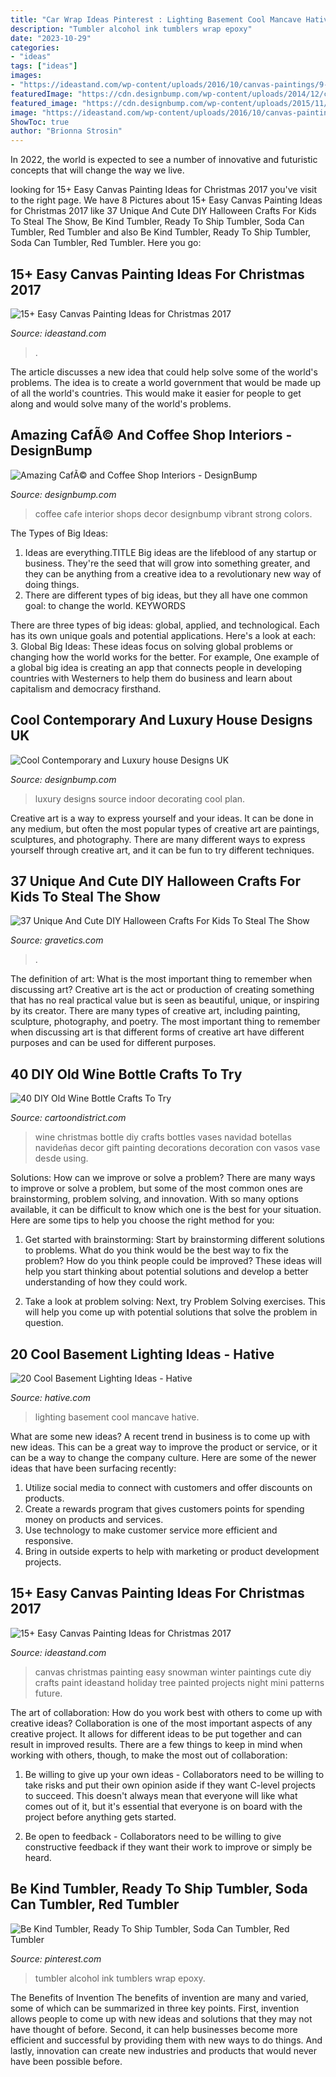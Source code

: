 ```yaml
---
title: "Car Wrap Ideas Pinterest : Lighting Basement Cool Mancave Hative"
description: "Tumbler alcohol ink tumblers wrap epoxy"
date: "2023-10-29"
categories:
- "ideas"
tags: ["ideas"]
images:
- "https://ideastand.com/wp-content/uploads/2016/10/canvas-paintings/9-canvas-paintings-for-christmas.jpg"
featuredImage: "https://cdn.designbump.com/wp-content/uploads/2014/12/cafe-design-002.jpg"
featured_image: "https://cdn.designbump.com/wp-content/uploads/2015/11/open-plan-house-with-an-indoor-swimming-pool.jpg"
image: "https://ideastand.com/wp-content/uploads/2016/10/canvas-paintings/9-canvas-paintings-for-christmas.jpg"
ShowToc: true
author: "Brionna Strosin"
---
```



In 2022, the world is expected to see a number of innovative and futuristic concepts that will change the way we live.

	

		
looking for 15+ Easy Canvas Painting Ideas for Christmas 2017 you've visit to the right page. We have 8 Pictures about 15+ Easy Canvas Painting Ideas for Christmas 2017 like 37 Unique And Cute DIY Halloween Crafts For Kids To Steal The Show, Be Kind Tumbler, Ready To Ship Tumbler, Soda Can Tumbler, Red Tumbler and also Be Kind Tumbler, Ready To Ship Tumbler, Soda Can Tumbler, Red Tumbler. Here you go:
		
    
## 15+ Easy Canvas Painting Ideas For Christmas 2017

<img loading=lazy src="https://ideastand.com/wp-content/uploads/2016/10/canvas-paintings/9-canvas-paintings-for-christmas.jpg" onerror="this.onerror=null;this.src='https://tse4.mm.bing.net/th?id=OIP.uSiBswElnbKPipNR7xydTAHaPU&amp;pid=15.1';" alt="15+ Easy Canvas Painting Ideas for Christmas 2017">

_Source: ideastand.com_

>. 

	

The article discusses a new idea that could help solve some of the world's problems. The idea is to create a world government that would be made up of all the world's countries. This would make it easier for people to get along and would solve many of the world's problems.

    
## Amazing CafÃ© And Coffee Shop Interiors - DesignBump

<img loading=lazy src="https://cdn.designbump.com/wp-content/uploads/2014/12/cafe-design-002.jpg" onerror="this.onerror=null;this.src='https://tse2.mm.bing.net/th?id=OIP.iECkh0JVBXxpQ0iuSg1GlQHaLH&amp;pid=15.1';" alt="Amazing CafÃ© and Coffee Shop Interiors - DesignBump">

_Source: designbump.com_

>coffee cafe interior shops decor designbump vibrant strong colors. 

	

The Types of Big Ideas:
1. Ideas are everything.TITLE
Big ideas are the lifeblood of any startup or business. They're the seed that will grow into something greater, and they can be anything from a creative idea to a revolutionary new way of doing things.
2. There are different types of big ideas, but they all have one common goal: to change the world. KEYWORDS

There are three types of big ideas: global, applied, and technological. Each has its own unique goals and potential applications. Here's a look at each: 
3. Global Big Ideas: These ideas focus on solving global problems or changing how the world works for the better. For example, One example of a global big idea is creating an app that connects people in developing countries with Westerners to help them do business and learn about capitalism and democracy firsthand. 

    
## Cool Contemporary And Luxury House Designs UK

<img loading=lazy src="https://cdn.designbump.com/wp-content/uploads/2015/11/open-plan-house-with-an-indoor-swimming-pool.jpg" onerror="this.onerror=null;this.src='https://tse4.mm.bing.net/th?id=OIP.qkwOsSYJOmyZf8c0OavkAQHaLG&amp;pid=15.1';" alt="Cool Contemporary and Luxury house Designs UK">

_Source: designbump.com_

>luxury designs source indoor decorating cool plan. 

	

Creative art is a way to express yourself and your ideas. It can be done in any medium, but often the most popular types of creative art are paintings, sculptures, and photography. There are many different ways to express yourself through creative art, and it can be fun to try different techniques.

    
## 37 Unique And Cute DIY Halloween Crafts For Kids To Steal The Show

<img loading=lazy src="https://www.gravetics.com/wp-content/uploads/2017/07/DIY-Frankenstein-Marshmallows-halloween.jpg" onerror="this.onerror=null;this.src='https://tse1.mm.bing.net/th?id=OIP.Ooj45e6SSSbmtGExALmi0AHaY7&amp;pid=15.1';" alt="37 Unique And Cute DIY Halloween Crafts For Kids To Steal The Show">

_Source: gravetics.com_

>. 

	

The definition of art: What is the most important thing to remember when discussing art?
Creative art is the act or production of creating something that has no real practical value but is seen as beautiful, unique, or inspiring by its creator. There are many types of creative art, including painting, sculpture, photography, and poetry. The most important thing to remember when discussing art is that different forms of creative art have different purposes and can be used for different purposes.

    
## 40 DIY Old Wine Bottle Crafts To Try

<img loading=lazy src="http://www.cartoondistrict.com/wp-content/uploads/2017/12/DIY-Old-Wine-Bottle-Crafts28.jpg" onerror="this.onerror=null;this.src='https://tse4.mm.bing.net/th?id=OIP.kPbLsidjbIsNI6OiIjUzAwHaJ4&amp;pid=15.1';" alt="40 DIY Old Wine Bottle Crafts To Try">

_Source: cartoondistrict.com_

>wine christmas bottle diy crafts bottles vases navidad botellas navideñas decor gift painting decorations decoration con vasos vase desde using. 

	

Solutions: How can we improve or solve a problem?
There are many ways to improve or solve a problem, but some of the most common ones are brainstorming, problem solving, and innovation. With so many options available, it can be difficult to know which one is the best for your situation. Here are some tips to help you choose the right method for you:
1. Get started with brainstorming: Start by brainstorming different solutions to problems. What do you think would be the best way to fix the problem? How do you think people could be improved? These ideas will help you start thinking about potential solutions and develop a better understanding of how they could work.

2. Take a look at problem solving: Next, try Problem Solving exercises. This will help you come up with potential solutions that solve the problem in question.

    
## 20 Cool Basement Lighting Ideas - Hative

<img loading=lazy src="https://hative.com/wp-content/uploads/2014/05/basement-lighting-ideas/17-mancave-lighting.jpg" onerror="this.onerror=null;this.src='https://tse4.mm.bing.net/th?id=OIP.Lv5P2XWwy28z3Ls7FBCDywHaJ4&amp;pid=15.1';" alt="20 Cool Basement Lighting Ideas - Hative">

_Source: hative.com_

>lighting basement cool mancave hative. 

	

What are some new ideas?
A recent trend in business is to come up with new ideas. This can be a great way to improve the product or service, or it can be a way to change the company culture. Here are some of the newer ideas that have been surfacing recently: 
1. Utilize social media to connect with customers and offer discounts on products.
2. Create a rewards program that gives customers points for spending money on products and services. 
3. Use technology to make customer service more efficient and responsive. 
4. Bring in outside experts to help with marketing or product development projects.

    
## 15+ Easy Canvas Painting Ideas For Christmas 2017

<img loading=lazy src="http://ideastand.com/wp-content/uploads/2016/10/canvas-paintings/7-canvas-paintings-for-christmas.jpg" onerror="this.onerror=null;this.src='https://tse4.mm.bing.net/th?id=OIP.014YoQQdr6UOKXLPz16hLgHaNq&amp;pid=15.1';" alt="15+ Easy Canvas Painting Ideas for Christmas 2017">

_Source: ideastand.com_

>canvas christmas painting easy snowman winter paintings cute diy crafts paint ideastand holiday tree painted projects night mini patterns future. 

	

The art of collaboration: How do you work best with others to come up with creative ideas?
Collaboration is one of the most important aspects of any creative project. It allows for different ideas to be put together and can result in improved results. There are a few things to keep in mind when working with others, though, to make the most out of collaboration: 
1. Be willing to give up your own ideas - Collaborators need to be willing to take risks and put their own opinion aside if they want C-level projects to succeed. This doesn't always mean that everyone will like what comes out of it, but it's essential that everyone is on board with the project before anything gets started.

2. Be open to feedback - Collaborators need to be willing to give constructive feedback if they want their work to improve or simply be heard.

    
## Be Kind Tumbler, Ready To Ship Tumbler, Soda Can Tumbler, Red Tumbler

<img loading=lazy src="https://i.pinimg.com/736x/58/5a/54/585a5443f5e288570473d395676b9db7.jpg" onerror="this.onerror=null;this.src='https://tse1.mm.bing.net/th?id=OIP.9ZpA3T6RiJ-8iQ8sTt08sAHaLD&amp;pid=15.1';" alt="Be Kind Tumbler, Ready To Ship Tumbler, Soda Can Tumbler, Red Tumbler">

_Source: pinterest.com_

>tumbler alcohol ink tumblers wrap epoxy. 

	

The Benefits of Invention
The benefits of invention are many and varied, some of which can be summarized in three key points. First, invention allows people to come up with new ideas and solutions that they may not have thought of before. Second, it can help businesses become more efficient and successful by providing them with new ways to do things. And lastly, innovation can create new industries and products that would never have been possible before.

